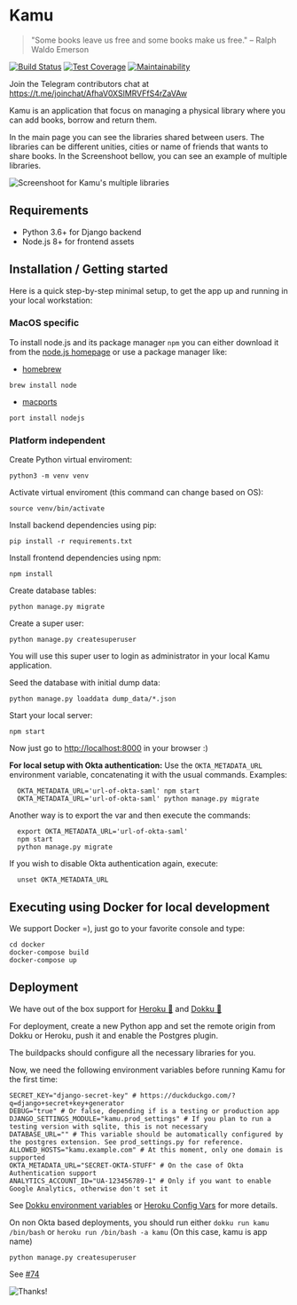 # Kamu
> "Some books leave us free and some books make us free."
> – Ralph Waldo Emerson

[![Build Status](https://circleci.com/gh/ayr-ton/kamu.svg?style=svg)](https://circleci.com/gh/ayr-ton/kamu) [![Test Coverage](https://api.codeclimate.com/v1/badges/a16bb5d5b3c9e9557b2f/test_coverage)](https://codeclimate.com/github/ayr-ton/kamu/test_coverage) [![Maintainability](https://api.codeclimate.com/v1/badges/a16bb5d5b3c9e9557b2f/maintainability)](https://codeclimate.com/github/ayr-ton/kamu/maintainability)

Join the Telegram contributors chat at https://t.me/joinchat/AfhaV0XSlMRVFfS4rZaVAw

Kamu is an application that focus on managing a physical library where you can add books, borrow and return them.

In the main page you can see the libraries shared between users. The libraries can be different unities, cities or name of friends that wants to share books. In the Screenshoot bellow, you can see an example of multiple libraries. 

![Screenshoot for Kamu's multiple libraries](https://github.com/flavia-by-flavia/kamu/raw/b8c728301b9647e092c06aff6ed26a7bd7922397/Screen%20Shot%202018-10-18%20at%2018.47.23.png)

## Requirements

- Python 3.6+ for Django backend
- Node.js 8+ for frontend assets

## Installation / Getting started

Here is a quick step-by-step minimal setup, to get the app up and running in your local workstation:

### MacOS specific
To install node.js and its package manager ```npm``` you can either download it from the [node.js homepage](https://nodejs.org/en/download/) or use a package manager like:
- [homebrew](https://brew.sh)
```shell
brew install node
```
- [macports](https://www.macports.org/install.php)
```shell
port install nodejs
```

### Platform independent
Create Python virtual enviroment:

```shell
python3 -m venv venv
```

Activate virtual enviroment (this command can change based on OS):

```shell
source venv/bin/activate
```

Install backend dependencies using pip:

```shell
pip install -r requirements.txt
```

Install frontend dependencies using npm:

```shell
npm install
```

Create database tables:

```shell
python manage.py migrate
```

Create a super user:

```shell
python manage.py createsuperuser
```

You will use this super user to login as administrator in your local Kamu application.


Seed the database with initial dump data:

```shell
python manage.py loaddata dump_data/*.json
```

Start your local server:

```shell
npm start
```

Now just go to [http://localhost:8000](http://localhost:8000) in your browser :)

**For local setup with Okta authentication:**
Use the `OKTA_METADATA_URL` environment variable, concatenating it with the usual commands. Examples:

```shell
  OKTA_METADATA_URL='url-of-okta-saml' npm start
  OKTA_METADATA_URL='url-of-okta-saml' python manage.py migrate
```

Another way is to export the var and then execute the commands:

```shell
  export OKTA_METADATA_URL='url-of-okta-saml'
  npm start
  python manage.py migrate
```

If you wish to disable Okta authentication again, execute:

```shell
  unset OKTA_METADATA_URL
```

## Executing using Docker for local development

We support Docker =), just go to your favorite console and type:
```
cd docker
docker-compose build
docker-compose up
```

## Deployment

We have out of the box support for [Heroku :dragon:](https://www.heroku.com/) and [Dokku :whale:](http://dokku.viewdocs.io/dokku/)

For deployment, create a new Python app and set the remote origin from Dokku or Heroku, push it and enable the Postgres plugin.

The buildpacks should configure all the necessary libraries for you.

Now, we need the following environment variables before running Kamu for the first time:
```shell
SECRET_KEY="django-secret-key" # https://duckduckgo.com/?q=django+secret+key+generator
DEBUG="true" # Or false, depending if is a testing or production app
DJANGO_SETTINGS_MODULE="kamu.prod_settings" # If you plan to run a testing version with sqlite, this is not necessary
DATABASE_URL="" # This variable should be automatically configured by the postgres extension. See prod_settings.py for reference.
ALLOWED_HOSTS="kamu.example.com" # At this moment, only one domain is supported
OKTA_METADATA_URL="SECRET-OKTA-STUFF" # On the case of Okta Authentication support
ANALYTICS_ACCOUNT_ID="UA-123456789-1" # Only if you want to enable Google Analytics, otherwise don't set it
```
See [Dokku environment variables](http://dokku.viewdocs.io/dokku/configuration/environment-variables/) or [Heroku Config Vars](https://devcenter.heroku.com/articles/config-vars) for more details.

On non Okta based deployments, you should run either `dokku run kamu /bin/bash` or `heroku run /bin/bash -a kamu` (On this case, kamu is app name)
```shell
python manage.py createsuperuser
```
See [#74](https://github.com/ayr-ton/kamu/issues/74)

![Thanks!](http://gifgifmagazine.com/wp-content/uploads/2018/11/macka-daj-pet-jea.gif)
